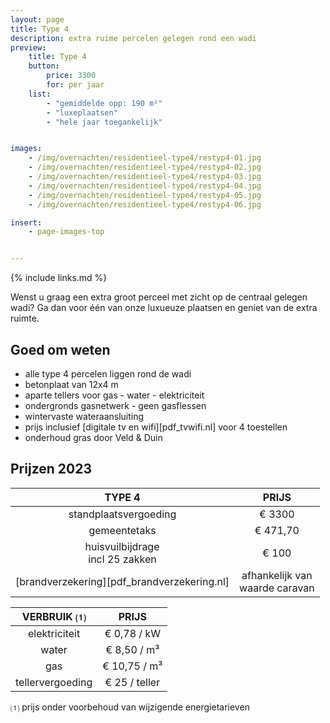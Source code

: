 ```yaml
---
layout: page
title: Type 4
description: extra ruime percelen gelegen rond een wadi
preview:
    title: Type 4
    button:
        price: 3300
        for: per jaar
    list:
        - "gemiddelde opp: 190 m²"
        - "luxeplaatsen"
        - "hele jaar toegankelijk"


images:
    - /img/overnachten/residentieel-type4/restyp4-01.jpg
    - /img/overnachten/residentieel-type4/restyp4-02.jpg
    - /img/overnachten/residentieel-type4/restyp4-03.jpg
    - /img/overnachten/residentieel-type4/restyp4-04.jpg
    - /img/overnachten/residentieel-type4/restyp4-05.jpg
    - /img/overnachten/residentieel-type4/restyp4-06.jpg

insert:
    - page-images-top


---
```


{% include links.md %}

Wenst u graag een extra groot perceel met zicht op de centraal gelegen wadi? Ga dan voor één van onze luxueuze plaatsen en geniet van de extra ruimte.

## Goed om weten

- alle type 4 percelen liggen rond de wadi
- betonplaat van 12x4 m
- aparte tellers voor gas - water - elektriciteit
- ondergronds gasnetwerk - geen gasflessen
- wintervaste wateraansluiting
- prijs inclusief [digitale tv en wifi][pdf_tvwifi.nl] voor 4 toestellen
- onderhoud gras door Veld & Duin


## Prijzen 2023

TYPE 4                |PRIJS           |
:--------------------:|:--------------:|
standplaatsvergoeding | € 3300             
gemeentetaks          | € 471,70
huisvuilbijdrage<br>incl 25 zakken<br> | € 100   
[brandverzekering][pdf_brandverzekering.nl]     |afhankelijk van <br>waarde caravan

VERBRUIK ⑴           |PRIJS          |
:--------------------:|:-------------:|
elektriciteit         | € 0,78 / kW        
water                 | € 8,50 / m³  
gas                   | € 10,75 / m³       
tellervergoeding      | € 25 / teller

⑴ prijs onder voorbehoud van wijzigende energietarieven
